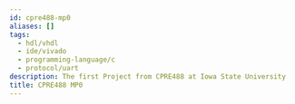 ```yaml
---
id: cpre488-mp0
aliases: []
tags:
  - hdl/vhdl
  - ide/vivado
  - programming-language/c
  - protocol/uart
description: The first Project from CPRE488 at Iowa State University
title: CPRE488 MP0
---
```

